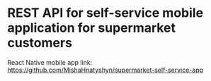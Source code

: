 # REST API for self-service mobile application for supermarket customers

React Native mobile app link: https://github.com/MishaHnatyshyn/supermarket-self-service-app
